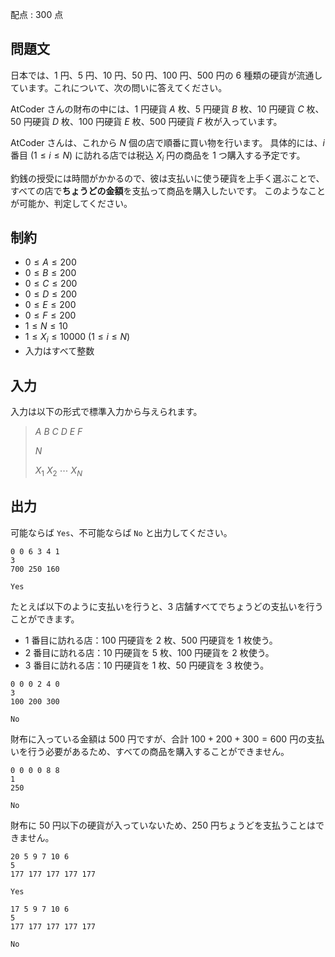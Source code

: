 配点 : $300$ 点

## 問題文

日本では、$1$ 円、$5$ 円、$10$ 円、$50$ 円、$100$ 円、$500$ 円の $6$ 種類の硬貨が流通しています。これについて、次の問いに答えてください。

AtCoder さんの財布の中には、$1$ 円硬貨 $A$ 枚、$5$ 円硬貨 $B$ 枚、$10$ 円硬貨 $C$ 枚、$50$ 円硬貨 $D$ 枚、$100$ 円硬貨 $E$ 枚、$500$ 円硬貨 $F$ 枚が入っています。

AtCoder さんは、これから $N$ 個の店で順番に買い物を行います。
具体的には、$i$ 番目 $(1 \leq i \leq N)$ に訪れる店では税込 $X_i$ 円の商品を $1$ つ購入する予定です。

釣銭の授受には時間がかかるので、彼は支払いに使う硬貨を上手く選ぶことで、すべての店で**ちょうどの金額**を支払って商品を購入したいです。
このようなことが可能か、判定してください。

## 制約

- $0 \leq A \leq 200$
- $0 \leq B \leq 200$
- $0 \leq C \leq 200$
- $0 \leq D \leq 200$
- $0 \leq E \leq 200$
- $0 \leq F \leq 200$
- $1 \leq N \leq 10$
- $1 \leq X_i \leq 10000 \ (1 \leq i \leq N)$
- 入力はすべて整数

## 入力

入力は以下の形式で標準入力から与えられます。  

> $A$ $B$ $C$ $D$ $E$ $F$
> 
> $N$
> 
> $X_1$ $X_2$ $\cdots$ $X_N$

## 出力

可能ならば `Yes`、不可能ならば `No` と出力してください。

```input1
0 0 6 3 4 1
3
700 250 160
```

```output1
Yes
```

たとえば以下のように支払いを行うと、$3$ 店舗すべてでちょうどの支払いを行うことができます。

- $1$ 番目に訪れる店：$100$ 円硬貨を $2$ 枚、$500$ 円硬貨を $1$ 枚使う。
- $2$ 番目に訪れる店：$10$ 円硬貨を $5$ 枚、$100$ 円硬貨を $2$ 枚使う。
- $3$ 番目に訪れる店：$10$ 円硬貨を $1$ 枚、$50$ 円硬貨を $3$ 枚使う。

```input2
0 0 0 2 4 0
3
100 200 300
```

```output2
No
```

財布に入っている金額は $500$ 円ですが、合計 $100+200+300=600$ 円の支払いを行う必要があるため、すべての商品を購入することができません。

```input3
0 0 0 0 8 8
1
250
```

```output3
No
```

財布に $50$ 円以下の硬貨が入っていないため、$250$ 円ちょうどを支払うことはできません。

```input4
20 5 9 7 10 6
5
177 177 177 177 177
```

```output4
Yes
```

```input5
17 5 9 7 10 6
5
177 177 177 177 177
```

```output5
No
```